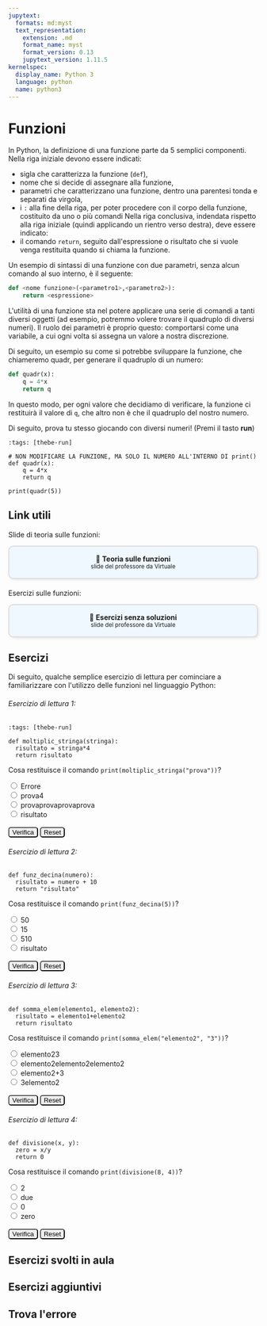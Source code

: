 ```yaml
---
jupytext:
  formats: md:myst
  text_representation:
    extension: .md
    format_name: myst
    format_version: 0.13
    jupytext_version: 1.11.5
kernelspec:
  display_name: Python 3
  language: python
  name: python3
---
```


# Funzioni

In Python, la definizione di una funzione parte da 5 semplici componenti. Nella riga iniziale devono essere indicati:
- sigla che caratterizza la funzione (`def`), 
- nome che si decide di assegnare alla funzione,
- parametri che caratterizzano una funzione, dentro una parentesi tonda e separati da virgola,
- i `:` alla fine della riga, per poter procedere con il corpo della funzione, costituito da uno o più comandi
Nella riga conclusiva, indendata rispetto alla riga iniziale (quindi applicando un rientro verso destra), deve essere indicato:
- il comando `return`, seguito dall'espressione o risultato che si vuole venga restituita quando si chiama la funzione.

Un esempio di sintassi di una funzione con due parametri, senza alcun comando al suo interno, è il seguente:

```python
def <nome funzione>(<parametro1>,<parametro2>):
    return <espressione>
```

L'utilità di una funzione sta nel potere applicare una serie di comandi a tanti diversi oggetti (ad esempio, potremmo volere trovare il quadruplo di diversi numeri). Il ruolo dei parametri è proprio questo: comportarsi come una variabile, a cui ogni volta si assegna un valore a nostra discrezione.

Di seguito, un esempio su come si potrebbe sviluppare la funzione, che chiameremo quadr, per generare il quadruplo di un numero:

```python
def quadr(x):
    q = 4*x
    return q
```

In questo modo, per ogni valore che decidiamo di verificare, la funzione ci restituirà il valore di `q`, che altro non è che il quadruplo del nostro numero.

Di seguito, prova tu stesso giocando con diversi numeri! (Premi il tasto **run**) 

```{code-cell}
:tags: [thebe-run]

# NON MODIFICARE LA FUNZIONE, MA SOLO IL NUMERO ALL'INTERNO DI print()
def quadr(x):
    q = 4*x
    return q

print(quadr(5))
```

## Link utili

Slide di teoria sulle funzioni:

<a href="https://virtuale.unibo.it/mod/resource/view.php?id=1836009" target="_blank" style="text-decoration: none;">
  <div style="border: 2px solid #ddd; padding: 16px; border-radius: 10px; background-color: #f0f8ff; text-align: center; box-shadow: 2px 2px 5px rgba(0,0,0,0.1);">
    📎 <strong>Teoria sulle funzioni</strong><br>
    <small>slide del professore da Virtuale</small>
  </div>
</a>

<div style="margin-top: 20px;"></div>

Esercizi sulle funzioni:

<a href="https://virtuale.unibo.it/mod/resource/view.php?id=1836012" target="_blank" style="text-decoration: none;">
  <div style="border: 2px solid #ddd; padding: 16px; border-radius: 10px; background-color: #f0f8ff; text-align: center; box-shadow: 2px 2px 5px rgba(0,0,0,0.1);">
    📎 <strong>Esercizi senza soluzioni</strong><br>
    <small>slide del professore da Virtuale</small>
  </div>
</a>

## Esercizi

Di seguito, qualche semplice esercizio di lettura per cominciare a familiarizzare con l'utilizzo delle funzioni nel linguaggio Python:

###### Esercizio di lettura 1:
```{code-cell}
:tags: [thebe-run]

def moltiplic_stringa(stringa):
  risultato = stringa*4
  return risultato
```

Cosa restituisce il comando `print(moltiplic_stringa("prova"))`?

<form onsubmit="checkAnswer(event, 'q1_funz', 'provaprovaprovaprova', 'feedback1_funz')">
  <input type="radio" name="q1_funz" value="Errore"> Errore<br>
  <input type="radio" name="q1_funz" value="prova4"> prova4<br>
  <input type="radio" name="q1_funz" value="provaprovaprovaprova"> provaprovaprovaprova<br>
  <input type="radio" name="q1_funz" value="risultato"> risultato<br>
  <br>
  <input type="submit" value="Verifica" style="border-radius:5px">
  <button type="button" style="border-radius:5px" onclick="resetQuiz('q1_funz', 'feedback1_funz')">Reset</button>
</form>

<div style="margin-top: 20px;"></div>

<p id="feedback1_funz"></p>

<script>
function checkAnswer(event, groupName, correctValue, feedbackID) {
  event.preventDefault();
  const choices = document.getElementsByName(groupName);
  let selected = null;
  for (const choice of choices) {
    if (choice.checked) {
      selected = choice.value;
      break;
    }
  }

  const feedback = document.getElementById(feedbackID);
  if (selected === correctValue) {
    feedback.innerHTML = "✅ Corretto!";
  } else if (selected) {
    feedback.innerHTML = "❌ Sbagliato. Riprova.";
  } else {
    feedback.innerHTML = "⚠️ Seleziona una risposta prima di verificare.";
  }
}

function resetQuiz(groupName, feedbackID) {
  const choices = document.getElementsByName(groupName);
  for (const choice of choices) {
    choice.checked = false;
  }
  document.getElementById(feedbackID).innerHTML = "";
}
</script>




###### Esercizio di lettura 2:
```{code-cell}
def funz_decina(numero):
  risultato = numero + 10
  return "risultato"
```

Cosa restituisce il comando `print(funz_decina(5))`?

<form onsubmit="checkAnswer(event, 'q2_funz', 'risultato', 'feedback2_funz')">
  <input type="radio" name="q2_funz" value="50"> 50<br>
  <input type="radio" name="q2_funz" value="15"> 15<br>
  <input type="radio" name="q2_funz" value="510"> 510<br>
  <input type="radio" name="q2_funz" value="risultato"> risultato<br>
  <br>
  <input type="submit" value="Verifica" style="border-radius:5px">
  <button type="button" style="border-radius:5px" onclick="resetQuiz('q2_funz', 'feedback2_funz')">Reset</button>
</form>

<div style="margin-top: 20px;"></div>

<p id="feedback2_funz"></p>

###### Esercizio di lettura 3:
```{code-cell}
def somma_elem(elemento1, elemento2):
  risultato = elemento1+elemento2
  return risultato
```

Cosa restituisce il comando `print(somma_elem("elemento2", "3"))`?

<form onsubmit="checkAnswer(event, 'q3_funz', 'elemento23', 'feedback3_funz')">
  <input type="radio" name="q3_funz" value="elemento23"> elemento23<br>
  <input type="radio" name="q3_funz" value="elemento2elemento2elemento2"> elemento2elemento2elemento2<br>
  <input type="radio" name="q3_funz" value="elemento2+3"> elemento2+3<br>
  <input type="radio" name="q3_funz" value="3elemento2"> 3elemento2<br>
  <br>
  <input type="submit" value="Verifica" style="border-radius:5px">
  <button type="button" style="border-radius:5px" onclick="resetQuiz('q3_funz', 'feedback3_funz')">Reset</button>
</form>

<div style="margin-top: 20px;"></div>

<p id="feedback3_funz"></p>

###### Esercizio di lettura 4:
```{code-cell}
def divisione(x, y):
  zero = x/y
  return 0
```

Cosa restituisce il comando `print(divisione(8, 4))`?

<form onsubmit="checkAnswer(event, 'q4_funz', '0', 'feedback4_funz')">
  <input type="radio" name="q4_funz" value="2"> 2<br>
  <input type="radio" name="q4_funz" value="due"> due<br>
  <input type="radio" name="q4_funz" value="0"> 0<br>
  <input type="radio" name="q4_funz" value="zero"> zero<br>
  <br>
  <input type="submit" value="Verifica" style="border-radius:5px">
  <button type="button" style="border-radius:5px" onclick="resetQuiz('q4_funz', 'feedback4_funz')">Reset</button>
</form>

<div style="margin-top: 20px;"></div>

<p id="feedback4_funz"></p>



## Esercizi svolti in aula

## Esercizi aggiuntivi

## Trova l'errore
